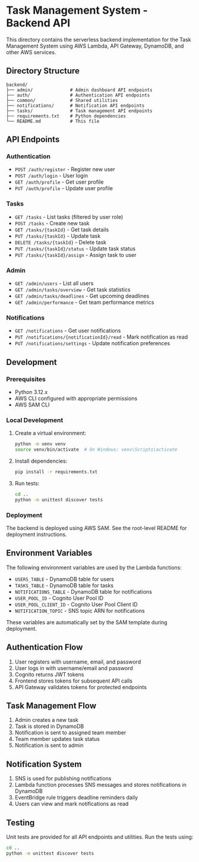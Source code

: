 # Task Management System - Backend API

This directory contains the serverless backend implementation for the Task Management System using AWS Lambda, API Gateway, DynamoDB, and other AWS services.

## Directory Structure

```
backend/
├── admin/              # Admin dashboard API endpoints
├── auth/               # Authentication API endpoints
├── common/             # Shared utilities
├── notifications/      # Notification API endpoints
├── tasks/              # Task management API endpoints
├── requirements.txt    # Python dependencies
└── README.md           # This file
```

## API Endpoints

### Authentication

- `POST /auth/register` - Register new user
- `POST /auth/login` - User login
- `GET /auth/profile` - Get user profile
- `PUT /auth/profile` - Update user profile

### Tasks

- `GET /tasks` - List tasks (filtered by user role)
- `POST /tasks` - Create new task
- `GET /tasks/{taskId}` - Get task details
- `PUT /tasks/{taskId}` - Update task
- `DELETE /tasks/{taskId}` - Delete task
- `PUT /tasks/{taskId}/status` - Update task status
- `PUT /tasks/{taskId}/assign` - Assign task to user

### Admin

- `GET /admin/users` - List all users
- `GET /admin/tasks/overview` - Get task statistics
- `GET /admin/tasks/deadlines` - Get upcoming deadlines
- `GET /admin/performance` - Get team performance metrics

### Notifications

- `GET /notifications` - Get user notifications
- `PUT /notifications/{notificationId}/read` - Mark notification as read
- `PUT /notifications/settings` - Update notification preferences

## Development

### Prerequisites

- Python 3.12.x
- AWS CLI configured with appropriate permissions
- AWS SAM CLI

### Local Development

1. Create a virtual environment:
   ```bash
   python -m venv venv
   source venv/bin/activate  # On Windows: venv\Scripts\activate
   ```

2. Install dependencies:
   ```bash
   pip install -r requirements.txt
   ```

3. Run tests:
   ```bash
   cd ..
   python -m unittest discover tests
   ```

### Deployment

The backend is deployed using AWS SAM. See the root-level README for deployment instructions.

## Environment Variables

The following environment variables are used by the Lambda functions:

- `USERS_TABLE` - DynamoDB table for users
- `TASKS_TABLE` - DynamoDB table for tasks
- `NOTIFICATIONS_TABLE` - DynamoDB table for notifications
- `USER_POOL_ID` - Cognito User Pool ID
- `USER_POOL_CLIENT_ID` - Cognito User Pool Client ID
- `NOTIFICATION_TOPIC` - SNS topic ARN for notifications

These variables are automatically set by the SAM template during deployment.

## Authentication Flow

1. User registers with username, email, and password
2. User logs in with username/email and password
3. Cognito returns JWT tokens
4. Frontend stores tokens for subsequent API calls
5. API Gateway validates tokens for protected endpoints

## Task Management Flow

1. Admin creates a new task
2. Task is stored in DynamoDB
3. Notification is sent to assigned team member
4. Team member updates task status
5. Notification is sent to admin

## Notification System

1. SNS is used for publishing notifications
2. Lambda function processes SNS messages and stores notifications in DynamoDB
3. EventBridge rule triggers deadline reminders daily
4. Users can view and mark notifications as read

## Testing

Unit tests are provided for all API endpoints and utilities. Run the tests using:

```bash
cd ..
python -m unittest discover tests
```